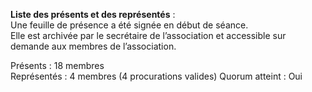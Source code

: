 **Liste des présents et des représentés** :  
Une feuille de présence a été signée en début de séance.  
Elle est archivée par le secrétaire de l’association et accessible sur demande aux membres de l’association.

Présents : 18 membres  
Représentés : 4 membres (4 procurations valides)
Quorum atteint : Oui
